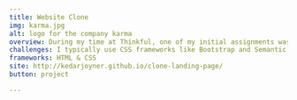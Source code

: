 ```yaml
---
title: Website Clone
img: karma.jpg
alt: logo for the company karma
overview: During my time at Thinkful, one of my initial assignments was to clone a landing page of a company's website called Karma Wi-FI using only html and raw css.
challenges: I typically use CSS frameworks like Bootstrap and Semantic UI for faster web development, so using raw CSS was a great exercise for me. I struggled with box models and positioning, but found myself utilizing valuable skills to solve these obstacles, such as google dev tools, inspecting source code, and rubber ducking (a lot). Since the Karma Clone project, I've advanced further and integrated Sass into my everyday workflow and often mentor other students in layout design.
frameworks: HTML & CSS
site: http://kedarjoyner.github.io/clone-landing-page/
button: project

---
```

